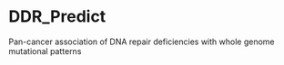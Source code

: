 # DDR_Predict
Pan-cancer association of DNA repair deficiencies with whole genome mutational patterns
